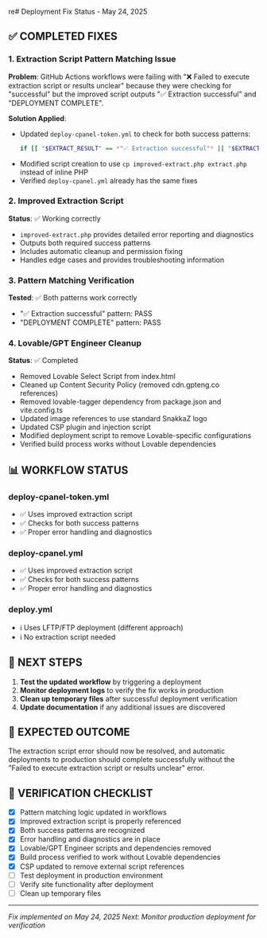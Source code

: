 re# Deployment Fix Status - May 24, 2025

## ✅ COMPLETED FIXES

### 1. Extraction Script Pattern Matching Issue
**Problem**: GitHub Actions workflows were failing with "❌ Failed to execute extraction script or results unclear" because they were checking for "successful" but the improved script outputs "✅ Extraction successful" and "DEPLOYMENT COMPLETE".

**Solution Applied**:
- Updated `deploy-cpanel-token.yml` to check for both success patterns:
  ```bash
  if [[ "$EXTRACT_RESULT" == *"✅ Extraction successful"* || "$EXTRACT_RESULT" == *"DEPLOYMENT COMPLETE"* ]]
  ```
- Modified script creation to use `cp improved-extract.php extract.php` instead of inline PHP
- Verified `deploy-cpanel.yml` already has the same fixes

### 2. Improved Extraction Script
**Status**: ✅ Working correctly
- `improved-extract.php` provides detailed error reporting and diagnostics
- Outputs both required success patterns
- Includes automatic cleanup and permission fixing
- Handles edge cases and provides troubleshooting information

### 3. Pattern Matching Verification
**Tested**: ✅ Both patterns work correctly
- "✅ Extraction successful" pattern: PASS
- "DEPLOYMENT COMPLETE" pattern: PASS

### 4. Lovable/GPT Engineer Cleanup
**Status**: ✅ Completed
- Removed Lovable Select Script from index.html
- Cleaned up Content Security Policy (removed cdn.gpteng.co references)
- Removed lovable-tagger dependency from package.json and vite.config.ts
- Updated image references to use standard SnakkaZ logo
- Updated CSP plugin and injection script
- Modified deployment script to remove Lovable-specific configurations
- Verified build process works without Lovable dependencies

## 📊 WORKFLOW STATUS

### deploy-cpanel-token.yml
- ✅ Uses improved extraction script
- ✅ Checks for both success patterns
- ✅ Proper error handling and diagnostics

### deploy-cpanel.yml  
- ✅ Uses improved extraction script
- ✅ Checks for both success patterns
- ✅ Proper error handling and diagnostics

### deploy.yml
- ℹ️ Uses LFTP/FTP deployment (different approach)
- ℹ️ No extraction script needed

## 🔧 NEXT STEPS

1. **Test the updated workflow** by triggering a deployment
2. **Monitor deployment logs** to verify the fix works in production
3. **Clean up temporary files** after successful deployment verification
4. **Update documentation** if any additional issues are discovered

## 🎯 EXPECTED OUTCOME

The extraction script error should now be resolved, and automatic deployments to production should complete successfully without the "Failed to execute extraction script or results unclear" error.

## 📝 VERIFICATION CHECKLIST

- [x] Pattern matching logic updated in workflows
- [x] Improved extraction script is properly referenced
- [x] Both success patterns are recognized
- [x] Error handling and diagnostics are in place
- [x] Lovable/GPT Engineer scripts and dependencies removed
- [x] Build process verified to work without Lovable dependencies
- [x] CSP updated to remove external script references
- [ ] Test deployment in production environment
- [ ] Verify site functionality after deployment
- [ ] Clean up temporary files

---
*Fix implemented on May 24, 2025*
*Next: Monitor production deployment for verification*
